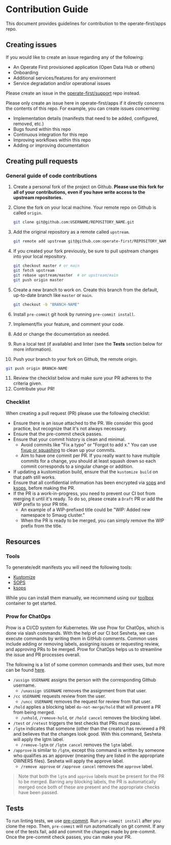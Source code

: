 # Contribution Guide

This document provides guidelines for contribution to the operate-first/apps repo.

## Creating issues

If you would like to create an issue regarding any of the following:

- An Operate First provisioned application (Open Data Hub or others)
- Onboarding
- Additional services/features for any environment
- Service degradation and/or operational issues

Please create an issue in the [operate-first/support](https://github.com/operate-first/support) repo instead.

Please only create an issue here in operate-first/apps if it directly concerns the contents of this repo. For example, you can create issues concerning:

- Implementation details (manifests that need to be added, configured, removed, etc.)
- Bugs found within this repo
- Continuous integration for this repo
- Improving workflows within this repo
- Adding or improving documentation

## Creating pull requests

### General guide of code contributions

1. Create a personal fork of the project on Github. **Please use this fork for all of your contributions, even if you have write access to the upstream repositories.**
2. Clone the fork on your local machine. Your remote repo on Github is called `origin`.

   ```sh
   git clone git@github.com:USERNAME/REPOSITORY_NAME.git
   ```

3. Add the original repository as a remote called `upstream`.

   ```sh
   git remote add upstream git@github.com:operate-first/REPOSITORY_NAME.git
   ```

4. If you created your fork previously, be sure to pull upstream changes into your local repository.

   ```sh
   git checkout master # or main
   git fetch upstream
   git rebase upstream/master  # or upstream/main
   git push origin master
   ```

5. Create a new branch to work on. Create this branch from the default, up-to-date branch like `master` or `main`.

   ```sh
   git checkout -b "BRANCH-NAME"
   ```

6. Install `pre-commit` git hook by running `pre-commit install`.
7. Implement/fix your feature, and comment your code.
8. Add or change the documentation as needed.
9. Run a local test (if available) and linter (see the **Tests** section below for more information).
10. Push your branch to your fork on Github, the remote origin.
   ```sh
   git push origin BRANCH-NAME
   ```
11. Review the checklist below and make sure your PR adheres to the criteria given.
12. Contribute your PR!

### Checklist

When creating a pull request (PR) please use the following checklist:

- Ensure there is an issue attached to the PR. We consider this good practice, but recognize that it's not always necessary.
- Ensure that the pre-commit check passes.
- Ensure that your commit history is clean and minimal.
   - Avoid commits like "Fix a typo" or "Forgot to add x." You can use [fixup or squashing](https://fle.github.io/git-tip-keep-your-branch-clean-with-fixup-and-autosquash.html) to clean up your commits.
   - Aim to have one commit per PR. If you really want to have multiple commits for a change, you should at least squash down so each commit corresponds to a singular change or addition.
- If updating a kustomization build, ensure that the `kustomize build` on that path still works.
- Ensure that all confidential information has been encrypted via [sops](https://github.com/mozilla/sops) and [ksops](https://github.com/viaduct-ai/kustomize-sops), before making the PR.
- If the PR is a work-in-progress, you need to prevent our CI bot from merging it until it's ready. To do so, please create a `Draft` PR or add the WIP prefix to your PR title.
   - An example of a WIP-prefixed title could be "WIP: Added new namespace to Smaug cluster."
   - When the PR is ready to be merged, you can simply remove the WIP prefix from the title.

## Resources

### Tools

To generate/edit manifests you will need the following tools:

- [Kustomize](https://kustomize.io/)
- [SOPS](https://github.com/mozilla/sops)
- [ksops](https://github.com/viaduct-ai/kustomize-sops)

While you can install them manually, we recommend using our [toolbox](https://github.com/operate-first/toolbox) container to get started.

### Prow for ChatOps

Prow is a CI/CD system for Kubernetes. We use Prow for ChatOps, which is done via slash commands. With the help of our CI bot Sesheta, we can execute commands by writing them in GitHub comments. Common uses include adding or removing labels, assigning issues or requesting review, and approving PRs to be merged. Prow for ChatOps helps us to streamline the issue and PR processes overall.

The following is a list of some common commands and their uses, but more can be found [here](https://prow.operate-first.cloud/command-help).

- `/assign USERNAME` assigns the person with the corresponding Github username.
   - `/unassign USERNAME` removes the assignment from that user.
- `/cc USERNAME` requests review from the user.
   - `/uncc USERNAME` removes the request for review from that user.
- `/hold` applies a blocking label `do-not-merge/hold` that will prevent a PR from being merged.
   - `/unhold`, `/remove-hold`, or `/hold cancel` removes the blocking label.
- `/test` or `/retest` triggers the test checks that PRs must pass.
- `/lgtm` indicates that someone (other than the creator) has reviewed a PR and believes that the changes look good. With this command, Sesheta will apply the lgtm label.
  - `/remove-lgtm` or `/lgtm cancel` removes the `lgtm` label.
- `/approve` is similar to `/lgtm`, except this command is written by someone who qualifies as an approver (meaning they are listed in the appropriate OWNERS files). Sesheta will apply the approve label.
  - `/remove approve` or `/approve cancel` removes the `approve` label.

> Note that both the `lgtm` and `approve` labels must be present for the PR to be merged. Barring any blocking labels, the PR is automatically merged once both of these are present and the appropriate checks have been passed.


## Tests

To run linting tests, we use [pre-commit](https://pre-commit.com/). Run `pre-commit install` after you clone the repo. Then, `pre-commit` will run automatically on git commit. If any one of the tests fail, add and commit the changes made by pre-commit. Once the pre-commit check passes, you can make your PR.
